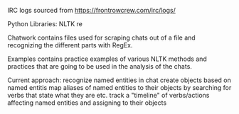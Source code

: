 IRC logs sourced from https://frontrowcrew.com/irc/logs/

Python Libraries:
    NLTK
    re


Chatwork contains files used for scraping chats out of a file and recognizing the different parts with RegEx.

Examples contains practice examples of various NLTK methods and practices that are going to be used in the analysis of the chats.

Current approach:
recognize named entities in chat
create objects based on named entitis
map aliases of named entities to their objects by searching for verbs that state what they are etc.
track a "timeline" of verbs/actions affecting named entities and assigning to their objects